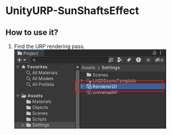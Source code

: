 # UnityURP-SunShaftsEffect

## How to use it?  
1. Find the URP rendering pass.  
![Image](https://github.com/Parrot222/UnityURP-SunShaftsEffect/blob/main/Images/1.png)
